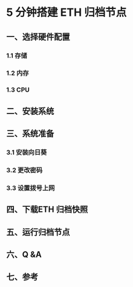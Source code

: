 # 5 分钟搭建 ETH 归档节点

## 一、选择硬件配置

### 1.1 存储

### 1.2 内存

### 1.3 CPU

## 二、安装系统

## 三、系统准备

### 3.1 安装向日葵

### 3.2  更改密码

### 3.3 设置拨号上网

## 四、下载ETH 归档快照

## 五、运行归档节点

## 六、Q &A

## 七、参考